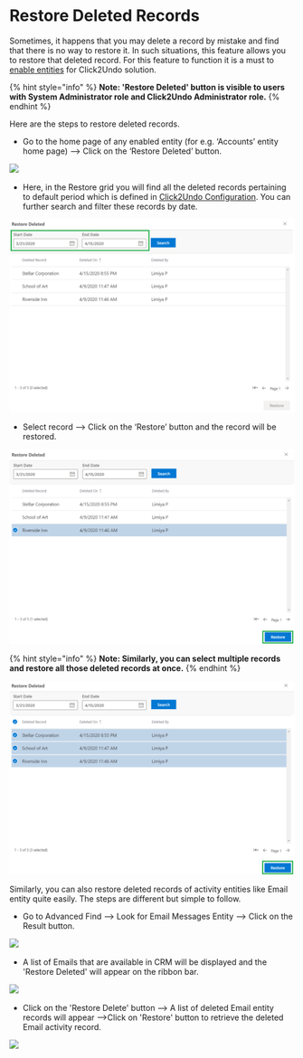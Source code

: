 # Restore Deleted Records

Sometimes, it happens that you may delete a record by mistake and find that there is no way to restore it. In such situations, this feature allows you to restore that deleted record. For this feature to function it is a must to [enable entities](https://docs.inogic.com/click2undo/configuration/enable-entities) for Click2Undo solution.&#x20;

{% hint style="info" %}
**Note: 'Restore Deleted' button is visible to users with System Administrator role and  Click2Undo Administrator role.**
{% endhint %}

Here are the steps to restore deleted records.

* Go to the home page of any enabled entity (for e.g. ‘Accounts’ entity home page) --> Click on the ‘Restore Deleted’ button.

![](<../../.gitbook/assets/Rest\_1 - Copy.png>)

* Here, in the Restore grid you will find all the deleted records pertaining to default period which is defined in [Click2Undo Configuration](https://docs.inogic.com/click2undo/configuration/click2undo-configuration). You can further search and filter these records by date.

![](../../.gitbook/assets/rest2.2.png)

* Select record --> Click on the ‘Restore’ button and the record will be restored.

![](../../.gitbook/assets/rest2.3.png)

{% hint style="info" %}
**Note: Similarly, you can select multiple records and restore all those deleted records at once.**
{% endhint %}

![](../../.gitbook/assets/del2.2.png)

Similarly, you can also restore deleted records of activity entities like Email entity quite easily. The steps are different but simple to follow.

* Go to Advanced Find --> Look for Email Messages Entity --> Click on the Result button.

![](<../../.gitbook/assets/Restore activity\_1.png>)

* A list of Emails that are available in CRM will be displayed and the 'Restore Deleted' will appear on the ribbon bar.

![](<../../.gitbook/assets/Restore activity\_2.png>)

* Click on the 'Restore Delete' button --> A list of deleted Email entity records will appear -->Click on 'Restore' button to retrieve the deleted Email activity record.

![](<../../.gitbook/assets/Restore activity\_3.png>)

&#x20;

